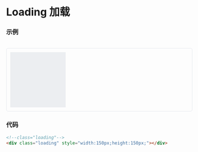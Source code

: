 # Loading 加载

### 示例

<br>
<div style="border:1px solid #e4e7ed;border-radius:5px;padding:10px;height:150px;">
    <div class="loading" style="width:150px;height:150px;"></div>
</div>


### 代码
```html
<!--class="loading"-->
<div class="loading" style="width:150px;height:150px;"></div>
```

<style lang="scss">
.loading{
    position: relative;
}
.loading::before{
    content: "";
    display: block;
    background-color: #DCDFE6;
    position: absolute;
    opacity: 0.5;
    left: 0;
    bottom: 0;
    top: 0;
    right: 0;
    z-index: 2;
}
.loading::after{
    position: absolute;
    content: "";
    display: block;
    transform: translate(-50%,-50%);
    background-image: url(/vui/loading.png);
    background-size: cover;
    width: 20%;
    height: 20%;
    left: 50%;
    top: 50%;
    z-index: 3;
    animation: rotate 2s infinite linear;
}

@keyframes rotate {
    0%{
        transform: translate(-50%,-50%);
    }
    100%{
        transform: translate(-50%,-50%) rotateZ(360deg);
    }
}
</style>
